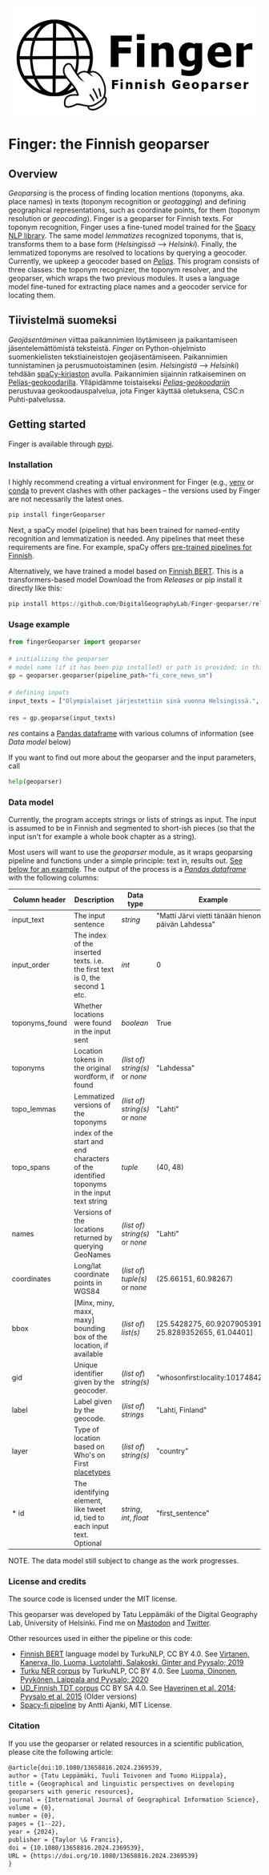 ![Finger Geoparser logo](https://github.com/DigitalGeographyLab/Finger-geoparser/blob/master/FINGER_logo_transparent.png?raw=true "Finger logo")

# Finger: the Finnish geoparser
## Overview
_Geoparsing_ is the process of finding location mentions (toponyms, aka. place names) in texts (toponym recognition or _geotagging_) and defining geographical representations, such as coordinate points, for them (toponym resolution or _geocoding_). Finger is a geoparser for Finnish texts. For toponym recognition, Finger uses a fine-tuned model trained for the [Spacy NLP library](https://spacy.io/). The same model _lemmatizes_ recognized toponyms, that is, transforms them to a base form (_Helsingissä_ –> _Helsinki_). Finally, the lemmatized toponyms are resolved to locations by querying a geocoder. Currently, we upkeep a geocoder based on [_Pelias_](https://www.pelias.io/). This program consists of three classes: the toponym recognizer, the toponym resolver, and the geoparser, which wraps the two previous modules. It uses a language model fine-tuned for extracting place names and a geocoder service for locating them.

## Tiivistelmä suomeksi
_Geojäsentäminen_ viittaa paikannimien löytämiseen ja paikantamiseen jäsentelemättömistä teksteistä. _Finger_ on Python-ohjelmisto suomenkielisten tekstiaineistojen geojäsentämiseen. Paikannimien tunnistaminen ja perusmuotoistaminen (esim. _Helsingistä_ –> _Helsinki_) tehdään [spaCy-kirjaston]((https://spacy.io/)) avulla. Paikannimien sijainnin ratkaiseminen on [Pelias-geokoodarilla](https://www.pelias.io/). Ylläpidämme toistaiseksi _[Pelias-geokoodariin](https://www.pelias.io/)_ perustuvaa geokoodauspalvelua, jota Finger käyttää oletuksena, CSC:n Puhti-palvelussa.

## Getting started
Finger is available through [pypi](https://pypi.org/project/fingerGeoparser/).

### Installation
I highly recommend creating a virtual environment for Finger (e.g., [venv](https://docs.python.org/3/tutorial/venv.html) or [conda](https://docs.conda.io/projects/conda/en/latest/index.html) to prevent clashes with other packages – the versions used by Finger are not necessarily the latest ones.

 ```python
pip install fingerGeoparser
 ```
Next, a spaCy model (pipeline) that has been trained for named-entity recognition and lemmatization is needed. Any pipelines that meet these requirements are fine. For example, spaCy offers [pre-trained pipelines for Finnish](https://spacy.io/models/fi/).

Alternatively, we have trained a model based on [Finnish BERT](https://huggingface.co/TurkuNLP/bert-base-finnish-cased-v1). This is a transformers-based model Download the from _Releases_ or pip install it directly like this:

  ```python
 pip install https://github.com/DigitalGeographyLab/Finger-geoparser/releases/download/0.2.0/fi_fingerFinbertPipeline-0.1.0-py3-none-any.whl
 ```

### Usage example
 ```python
from fingerGeoparser import geoparser

# initializing the geoparser
# model name (if it has been pip installed) or path is provided; in this example, we use spaCy's small pretrained model
gp = geoparser.geoparser(pipeline_path="fi_core_news_sm")

# defining inputs
input_texts = ["Olympialaiset järjestettiin sinä vuonna Helsingissä.", "Paris Hilton on maailmanmatkalla"]

res = gp.geoparse(input_texts)

 ```
_res_ contains a [Pandas dataframe](https://pandas.pydata.org/pandas-docs/stable/reference/api/pandas.DataFrame.html) with various columns of information (see _Data model_ below)


If you want to find out more about the geoparser and the input parameters, call
```python
help(geoparser)
```

### Data model
Currently, the program accepts strings or lists of strings as input. The input is assumed to be in Finnish and segmented to short-ish pieces (so that the input isn't for example a whole book chapter as a string). 

Most users will want to use the _geoparser_ module, as it wraps geoparsing pipeline and functions under a simple principle: text in, results out. [See below for an example](#usage-example). The output of the process is a [_Pandas dataframe_](https://pandas.pydata.org/pandas-docs/stable/reference/api/pandas.DataFrame.html) with the following columns:

| Column header | Description | Data type | Example |
| --- | --- | --- | --- |
| input_text | The input sentence | *string* | "Matti Järvi vietti tänään hienon päivän Lahdessa" |
| input_order | The index of the inserted texts. i.e. the first text is 0, the second 1 etc. | *int* | 0 |
| toponyms_found | Whether locations were found in the input sent | *boolean* | True |
| toponyms | Location tokens in the original wordform, if found | *(list of) string(s)* or *none* | "Lahdessa" |
| topo_lemmas | Lemmatized versions of the toponyms | *(list of) string(s)* or *none* | "Lahti" |
| topo_spans | index of the start and end characters of the identified toponyms in the input text string | *tuple* | (40, 48) |
| names | Versions of the locations returned by querying GeoNames | *(list of) string(s)* or *none* | "Lahti" |
| coordinates | Long/lat coordinate points in WGS84 | (*list of*) *tuple(s)* or *none* | (25.66151, 60.98267) |
| bbox | \[Minx, miny, maxx, maxy] bounding box of the location, if available | (*list of*) *list(s)* | \[25.5428275, 60.9207905391, 25.8289352655, 61.04401] |
| gid | Unique identifier given by the geocoder. | (*list of*) *string(s)* | 	"whosonfirst:locality:101748425" |
| label | Label given by the geocode. | (*list of*) *strings* | "Lahti, Finland" |
| layer | Type of location based on Who's on First [placetypes](https://github.com/whosonfirst/whosonfirst-placetypes) | (*list of*) *string(s)* | "country" |
| * id |The identifying element, like tweet id, tied to each input text. Optional | *string*, *int*, *float* | "first_sentence" |


NOTE. The data model still subject to change as the work progresses.

### License and credits
The source code is licensed under the MIT license.

This geoparser was developed by Tatu Leppämäki of the Digital Geography Lab, University of Helsinki. Find me on [Mastodon](https://mstdn.social/@tadusko) and [Twitter](https://twitter.com/Tadusk0).


Other resources used in either the pipeline or this code:
 - [Finnish BERT](https://turkunlp.org/finnish_nlp.html#finbert) language model by TurkuNLP, CC BY 4.0. See [Virtanen, Kanerva, Ilo, Luoma, Luotolahti, Salakoski, Ginter and Pyysalo; 2019](https://arxiv.org/pdf/1912.07076.pdf)
 - [Turku NER corpus](https://github.com/TurkuNLP/turku-ner-corpus) by TurkuNLP, CC BY 4.0. See [Luoma, Oinonen, Pyykönen, Laippala and Pyysalo; 2020](https://www.aclweb.org/anthology/2020.lrec-1.567.pdf)
 - [UD_Finnish TDT corpus](https://github.com/UniversalDependencies/UD_Finnish-TDT/tree/master) CC BY SA 4.0. See [Haverinen et al. 2014](http://dx.doi.org/10.1007/s10579-013-9244-1); [Pyysalo et al. 2015](https://aclweb.org/anthology/W/W15/W15-1821.pdf)
(Older versions)
 - [Spacy-fi pipeline](https://github.com/aajanki/spacy-fi) by Antti Ajanki, MIT License.

### Citation
If you use the geoparser or related resources in a scientific publication, please cite the following article:
```
@article{doi:10.1080/13658816.2024.2369539,
author = {Tatu Leppämäki, Tuuli Toivonen and Tuomo Hiippala},
title = {Geographical and linguistic perspectives on developing geoparsers with generic resources},
journal = {International Journal of Geographical Information Science},
volume = {0},
number = {0},
pages = {1--22},
year = {2024},
publisher = {Taylor \& Francis},
doi = {10.1080/13658816.2024.2369539},
URL = {https://doi.org/10.1080/13658816.2024.2369539}
}
```

